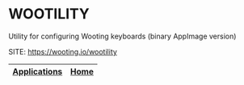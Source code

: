 # WOOTILITY
 
 Utility for configuring Wooting keyboards (binary AppImage version)
 
 SITE: https://wooting.io/wootility

 | [Applications](https://portable-linux-apps.github.io/apps.html) | [Home](https://portable-linux-apps.github.io)
 | --- | --- |

